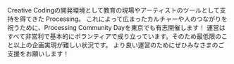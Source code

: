 Creative Codingの開発環境として教育の現場やアーティストのツールとして支持を得てきた Processing。
これによって広まったカルチャーや人のつながりを祝うために、Processing Community Dayを東京でも有志開催します！
運営はすべて非営利で基本的にボランティアで成り立っています。そのため最低限のこと以上の企画実現が難しい状況です。
より良い運営のためにぜひみなさまのご支援をお願いします！
